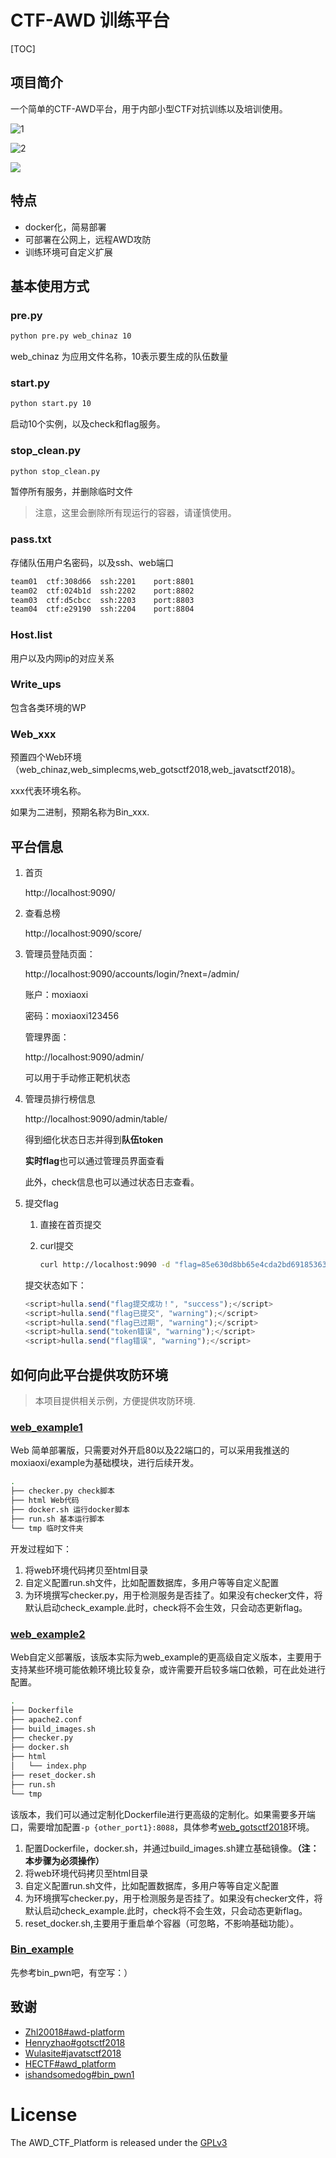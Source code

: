 # CTF-AWD 训练平台

[TOC]

## 项目简介

一个简单的CTF-AWD平台，用于内部小型CTF对抗训练以及培训使用。

![1](img/1.png)

![2](img/2.png)



![](img/3.png)

## 特点

- docker化，简易部署
- 可部署在公网上，远程AWD攻防
- 训练环境可自定义扩展



## 基本使用方式

### pre.py

```bash
python pre.py web_chinaz 10
```

web_chinaz 为应用文件名称，10表示要生成的队伍数量



### start.py

```bash
python start.py 10 
```

启动10个实例，以及check和flag服务。



### stop_clean.py

```bash
python stop_clean.py
```

暂停所有服务，并删除临时文件

>  注意，这里会删除所有现运行的容器，请谨慎使用。



### pass.txt

存储队伍用户名密码，以及ssh、web端口

```bash
team01	ctf:308d66	ssh:2201	port:8801
team02	ctf:024b1d	ssh:2202	port:8802
team03	ctf:d5cbcc	ssh:2203	port:8803
team04	ctf:e29190	ssh:2204	port:8804
```



### Host.list

用户以及内网ip的对应关系



### Write_ups

包含各类环境的WP



### Web_xxx

预置四个Web环境（web_chinaz,web_simplecms,web_gotsctf2018,web_javatsctf2018)。

xxx代表环境名称。

如果为二进制，预期名称为Bin_xxx.



## 平台信息

1. 首页

   http://localhost:9090/

2. 查看总榜

   http://localhost:9090/score/

3. 管理员登陆页面：

   http://localhost:9090/accounts/login/?next=/admin/

   账户：moxiaoxi

   密码：moxiaoxi123456

   管理界面：

   http://localhost:9090/admin/

   可以用于手动修正靶机状态

4. 管理员排行榜信息

   http://localhost:9090/admin/table/

   得到细化状态日志并得到**队伍token**

   **实时flag**也可以通过管理员界面查看

   此外，check信息也可以通过状态日志查看。

5. 提交flag

   1. 直接在首页提交

   2. curl提交

      ```bash
      curl http://localhost:9090 -d "flag=85e630d8bb65e4cda2bd69185363af54&token=97e361a1df6b0cd7bfda8c1f7be7bdb3"
      ```

   提交状态如下：

   ```js
   <script>hulla.send("flag提交成功！", "success");</script>
   <script>hulla.send("flag已提交", "warning");</script>
   <script>hulla.send("flag已过期", "warning");</script>
   <script>hulla.send("token错误", "warning");</script>
   <script>hulla.send("flag错误", "warning");</script>
   ```


## 如何向此平台提供攻防环境

> 本项目提供相关示例，方便提供攻防环境.

### [web_example1](https://github.com/m0xiaoxi/AWD_CTF_Platform/tree/master/web_example1)

Web 简单部署版，只需要对外开启80以及22端口的，可以采用我推送的moxiaoxi/example为基础模块，进行后续开发。

```bash
.
├── checker.py check脚本
├── html Web代码
├── docker.sh 运行docker脚本
├── run.sh 基本运行脚本
└── tmp 临时文件夹
```

开发过程如下：

1. 将web环境代码拷贝至html目录
2. 自定义配置run.sh文件，比如配置数据库，多用户等等自定义配置
3. 为环境撰写checker.py，用于检测服务是否挂了。如果没有checker文件，将默认启动check_example.此时，check将不会生效，只会动态更新flag。

### [web_example2](https://github.com/m0xiaoxi/AWD_CTF_Platform/tree/master/web_example2)

Web自定义部署版，该版本实际为web_example的更高级自定义版本，主要用于支持某些环境可能依赖环境比较复杂，或许需要开启较多端口依赖，可在此处进行配置。

```bash
.
├── Dockerfile
├── apache2.conf
├── build_images.sh
├── checker.py
├── docker.sh
├── html
│   └── index.php
├── reset_docker.sh
├── run.sh
└── tmp

```

该版本，我们可以通过定制化Dockerfile进行更高级的定制化。如果需要多开端口，需要增加配置`-p {other_port1}:8088`，具体参考[web_gotsctf2018](https://github.com/m0xiaoxi/AWD_CTF_Platform/blob/master/web_gotsctf2018/docker.sh)环境。

1. 配置Dockerfile，docker.sh，并通过build_images.sh建立基础镜像。**（注：本步骤为必须操作）**
2. 将web环境代码拷贝至html目录
3. 自定义配置run.sh文件，比如配置数据库，多用户等等自定义配置
4. 为环境撰写checker.py，用于检测服务是否挂了。如果没有checker文件，将默认启动check_example.此时，check将不会生效，只会动态更新flag。
5. reset_docker.sh,主要用于重启单个容器（可忽略，不影响基础功能）。

### [Bin_example]()

先参考bin_pwn吧，有空写：）



## 致谢

- [Zhl20018#awd-platform](https://github.com/zhl2008/awd-platform)
- [Henryzhao#gotsctf2018](https://github.com/Henryzhao96)
- [Wulasite#javatsctf2018](https://github.com/wulasite)
- [HECTF#awd_platform](https://github.com/HECTF/awd_platform)
- [ishandsomedog#bin_pwn1](https://github.com/ishandsomedog)

# License

The AWD_CTF_Platform is released under the [GPLv3](https://github.com/m0xiaoxi/AWD_CTF_Platform/blob/master/LICENSE)